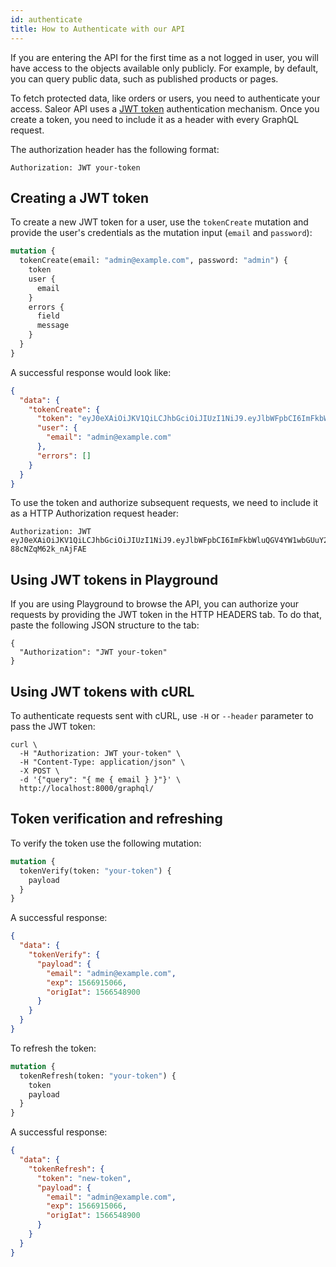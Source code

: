```yaml
---
id: authenticate
title: How to Authenticate with our API
---
```


If you are entering the API for the first time as a not logged in user, you will have access to the objects available only publicly. For example, by default, you can query public data, such as published products or pages.

To fetch protected data, like orders or users, you need to authenticate your access.
Saleor API uses a [JWT token](https://jwt.io/) authentication mechanism.
Once you create a token, you need to include it as a header with every GraphQL request.

The authorization header has the following format:

```
Authorization: JWT your-token
```

## Creating a JWT token

To create a new JWT token for a user, use the `tokenCreate` mutation and provide the user's credentials as the mutation input (`email` and `password`):

```graphql
mutation {
  tokenCreate(email: "admin@example.com", password: "admin") {
    token
    user {
      email
    }
    errors {
      field
      message
    }
  }
}
```

A successful response would look like:

```json
{
  "data": {
    "tokenCreate": {
      "token": "eyJ0eXAiOiJKV1QiLCJhbGciOiJIUzI1NiJ9.eyJlbWFpbCI6ImFkbWluQGV4YW1wbGUuY29tIiwiZXhwIjoxNTY2OTEzODc1LCJvcmlnSWF0IjoxNTY2OTEzNTc1fQ.Dw0ccxdxEXsSpM61_Zr_uCyZd-88cNZqM62k_nAjFAE",
      "user": {
        "email": "admin@example.com"
      },
      "errors": []
    }
  }
}
```

To use the token and authorize subsequent requests, we need to include it as a HTTP Authorization request header:

```
Authorization: JWT eyJ0eXAiOiJKV1QiLCJhbGciOiJIUzI1NiJ9.eyJlbWFpbCI6ImFkbWluQGV4YW1wbGUuY29tIiwiZXhwIjoxNTY2OTEzODc1LCJvcmlnSWF0IjoxNTY2OTEzNTc1fQ.Dw0ccxdxEXsSpM61_Zr_uCyZd-88cNZqM62k_nAjFAE
```

## Using JWT tokens in Playground

If you are using Playground to browse the API, you can authorize your requests by providing the JWT token in the HTTP HEADERS tab. To do that, paste the following JSON structure to the tab:

```
{
  "Authorization": "JWT your-token"
}
```

## Using JWT tokens with cURL

To authenticate requests sent with cURL, use `-H` or `--header` parameter to pass the JWT token:

```console
curl \
  -H "Authorization: JWT your-token" \
  -H "Content-Type: application/json" \
  -X POST \
  -d '{"query": "{ me { email } }"}' \
  http://localhost:8000/graphql/
```

## Token verification and refreshing

To verify the token use the following mutation:

```graphql
mutation {
  tokenVerify(token: "your-token") {
    payload
  }
}
```

A successful response:

```json
{
  "data": {
    "tokenVerify": {
      "payload": {
        "email": "admin@example.com",
        "exp": 1566915066,
        "origIat": 1566548900
      }
    }
  }
}
```

To refresh the token:

```graphql
mutation {
  tokenRefresh(token: "your-token") {
    token
    payload
  }
}
```

A successful response:

```json
{
  "data": {
    "tokenRefresh": {
      "token": "new-token",
      "payload": {
        "email": "admin@example.com",
        "exp": 1566915066,
        "origIat": 1566548900
      }
    }
  }
}
```
